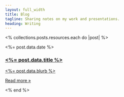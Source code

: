 ```yaml
---
layout: full_width
title: Blog
tagline: Sharing notes on my work and presentations.
heading: Writing
---
```


<% collections.posts.resources.each do |post| %>
  <div class="mt-16 p-12 space-y-24 rounded-lg bg-neutral-400/20">
    <article class="relative flex flex-col gap-8 lg:gap-32 lg:flex-row">
      <div class="relative aspect-square w-24 lg:w-40 shrink-0">
        <img src="<%= relative_url post.data.image_url%>" alt="" class="absolute inset-0 h-full w-full rounded-2xl object-cover">
      </div>
      <div class="relative max-w-full">
        <div class="flex items-center gap-x-4 text-sm">
          <time datetime="2020-03-16" class="text-gray-500"><%= post.data.date %></time>
        </div>
        <a href="<%= relative_url post.relative_url %>">
          <h3 class="mt-3 text-3xl text-zinc-600 tracking-tight font-semibold leading-10 dark:text-gray-400">
            <span class="absolute inset-0"></span>
            <%= post.data.title %>
          </h3>
          <p class="mt-4 text-gray-600 max-w-xl">
            <%= post.data.blurb %>
          </p>
          <p class="mt-4 underline text-gray-600 max-w-xl">
            Read more &raquo;
          </p>
        </a>
      </div>
    </article>
  </div>
<% end %>
